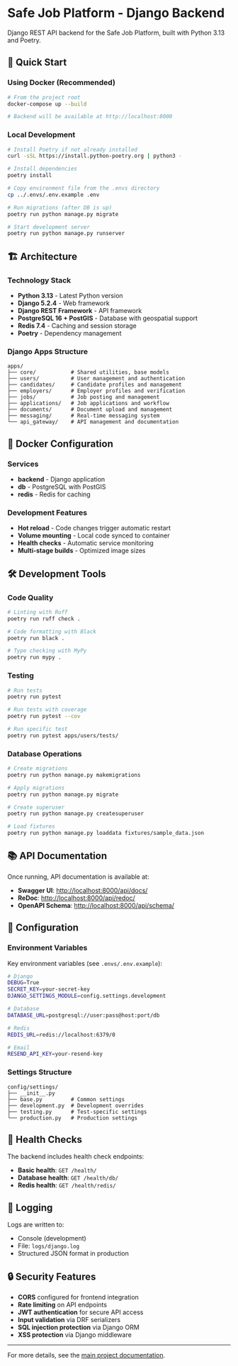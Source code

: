 # Safe Job Platform - Django Backend

Django REST API backend for the Safe Job Platform, built with Python 3.13 and Poetry.

## 🚀 Quick Start

### Using Docker (Recommended)

```bash
# From the project root
docker-compose up --build

# Backend will be available at http://localhost:8000
```

### Local Development

```bash
# Install Poetry if not already installed
curl -sSL https://install.python-poetry.org | python3 -

# Install dependencies
poetry install

# Copy environment file from the .envs directory
cp ../.envs/.env.example .env

# Run migrations (after DB is up)
poetry run python manage.py migrate

# Start development server
poetry run python manage.py runserver
```

## 🏗️ Architecture

### Technology Stack

- **Python 3.13** - Latest Python version
- **Django 5.2.4** - Web framework
- **Django REST Framework** - API framework
- **PostgreSQL 16 + PostGIS** - Database with geospatial support
- **Redis 7.4** - Caching and session storage
- **Poetry** - Dependency management

### Django Apps Structure

```
apps/
├── core/           # Shared utilities, base models
├── users/          # User management and authentication
├── candidates/     # Candidate profiles and management
├── employers/      # Employer profiles and verification
├── jobs/           # Job posting and management
├── applications/   # Job applications and workflow
├── documents/      # Document upload and management
├── messaging/      # Real-time messaging system
└── api_gateway/    # API management and documentation
```

## 🐳 Docker Configuration

### Services

- **backend** - Django application
- **db** - PostgreSQL with PostGIS
- **redis** - Redis for caching

### Development Features

- **Hot reload** - Code changes trigger automatic restart
- **Volume mounting** - Local code synced to container
- **Health checks** - Automatic service monitoring
- **Multi-stage builds** - Optimized image sizes

## 🛠️ Development Tools

### Code Quality

```bash
# Linting with Ruff
poetry run ruff check .

# Code formatting with Black
poetry run black .

# Type checking with MyPy
poetry run mypy .
```

### Testing

```bash
# Run tests
poetry run pytest

# Run tests with coverage
poetry run pytest --cov

# Run specific test
poetry run pytest apps/users/tests/
```

### Database Operations

```bash
# Create migrations
poetry run python manage.py makemigrations

# Apply migrations
poetry run python manage.py migrate

# Create superuser
poetry run python manage.py createsuperuser

# Load fixtures
poetry run python manage.py loaddata fixtures/sample_data.json
```

## 📚 API Documentation

Once running, API documentation is available at:

- **Swagger UI**: [http://localhost:8000/api/docs/](http://localhost:8000/api/docs/)
- **ReDoc**: [http://localhost:8000/api/redoc/](http://localhost:8000/api/redoc/)
- **OpenAPI Schema**: [http://localhost:8000/api/schema/](http://localhost:8000/api/schema/)

## 🔧 Configuration

### Environment Variables

Key environment variables (see `.envs/.env.example`):

```bash
# Django
DEBUG=True
SECRET_KEY=your-secret-key
DJANGO_SETTINGS_MODULE=config.settings.development

# Database
DATABASE_URL=postgresql://user:pass@host:port/db

# Redis
REDIS_URL=redis://localhost:6379/0

# Email
RESEND_API_KEY=your-resend-key
```

### Settings Structure
```
config/settings/
├── __init__.py
├── base.py         # Common settings
├── development.py  # Development overrides
├── testing.py      # Test-specific settings
└── production.py   # Production settings
```

## 🚨 Health Checks

The backend includes health check endpoints:

- **Basic health**: `GET /health/`
- **Database health**: `GET /health/db/`
- **Redis health**: `GET /health/redis/`

## 📝 Logging

Logs are written to:

- Console (development)
- File: `logs/django.log`
- Structured JSON format in production

## 🔒 Security Features

- **CORS** configured for frontend integration
- **Rate limiting** on API endpoints
- **JWT authentication** for secure API access
- **Input validation** via DRF serializers
- **SQL injection protection** via Django ORM
- **XSS protection** via Django middleware

---

For more details, see the [main project documentation](../docs/).
